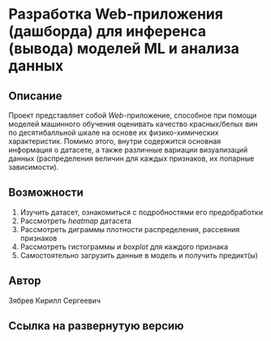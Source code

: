 # Разработка Web-приложения (дашборда) для инференса (вывода) моделей ML и анализа данных

## Описание
Проект представляет собой *Web*-приложение, способное при помощи моделей машинного обучения 
оценивать качество красных/белых вин по десятибалльной шкале на основе их физико-химических 
характеристик. Помимо этого, внутри содержится основная информация о датасете, а также различные 
вариации визуализаций данных (распределения величин для каждых признаков, их попарные зависимости).

## Возможности
1. Изучить датасет, ознакомиться с подробностями его предобработки
2. Рассмотреть *heatmap* датасета
3. Рассмотреть диграммы плотности распределения, рассеяния признаков
4. Рассмотреть гистограммы и *boxplot* для каждого признака
5. Самостоятельно загрузить данные в модель и получить предикт(ы)

## Автор
Зябрев Кирилл Сергеевич

## Ссылка на развернутую версию
